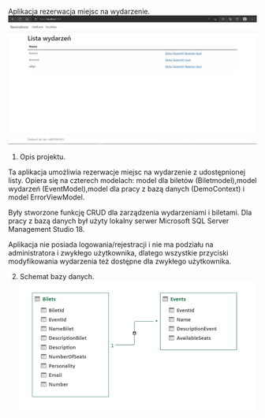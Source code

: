 Aplikacja rezerwacja miejsc na wydarzenie.
![widok aplikacji](Obraz1.jpg)



1. Opis projektu.

Ta aplikacja umożliwia rezerwacje miejsc na wydarzenie z udostępnionej  listy. 
Opiera się na czterech modelach: model dla biletów (Biletmodel),model wydarzeń (EventModel),model dla pracy 
z bazą danych (DemoContext) i model ErrorViewModel. 

Były stworzone funkcję CRUD dla zarządzenia wydarzeniami i biletami. 
Dla pracy z bazą danych był użyty lokalny serwer Microsoft SQL Server Management Studio 
18. 

Aplikacja nie posiada logowania/rejestracji i nie ma podziału na administratora i 
zwykłego użytkownika, dlatego wszystkie przyciski modyfikowania wydarzenia też dostępne 
dla zwykłego użytkownika. 

2. Schemat bazy danych.
![schemat](Obraz2.png)
